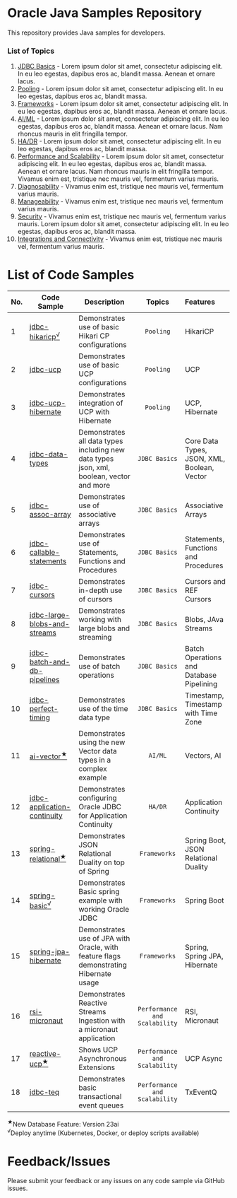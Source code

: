 # Oracle Java Samples Repository
This repository provides Java samples for developers.

### List of Topics
1. [JDBC Basics](./topics/1-jdbc-basics.md) - Lorem ipsum dolor sit amet, consectetur adipiscing elit. In eu leo egestas, dapibus eros ac, blandit massa. Aenean et ornare lacus. 
2. [Pooling](./topics/2-pooling.md) -  Lorem ipsum dolor sit amet, consectetur adipiscing elit. In eu leo egestas, dapibus eros ac, blandit massa.
3. [Frameworks](./topics/3-frameworks.md) - Lorem ipsum dolor sit amet, consectetur adipiscing elit. In eu leo egestas, dapibus eros ac, blandit massa. Aenean et ornare lacus.
4. [AI/ML](./topics/3-frameworks.md) - Lorem ipsum dolor sit amet, consectetur adipiscing elit. In eu leo egestas, dapibus eros ac, blandit massa. Aenean et ornare lacus. Nam rhoncus mauris in elit fringilla tempor. 
5. [HA/DR](./topics/3-frameworks.md) - Lorem ipsum dolor sit amet, consectetur adipiscing elit. In eu leo egestas, dapibus eros ac, blandit massa. 
6. [Performance and Scalability](./topics/3-frameworks.md) - Lorem ipsum dolor sit amet, consectetur adipiscing elit. In eu leo egestas, dapibus eros ac, blandit massa. Aenean et ornare lacus. Nam rhoncus mauris in elit fringilla tempor. Vivamus enim est, tristique nec mauris vel, fermentum varius mauris.
7. [Diagnosability](./topics/1-jdbc-basics.md) - Vivamus enim est, tristique nec mauris vel, fermentum varius mauris.
8. [Manageability](./topics/1-jdbc-basics.md) - Vivamus enim est, tristique nec mauris vel, fermentum varius mauris.
9. [Security](./topics/1-jdbc-basics.md) -  Vivamus enim est, tristique nec mauris vel, fermentum varius mauris. Lorem ipsum dolor sit amet, consectetur adipiscing elit. In eu leo egestas, dapibus eros ac, blandit massa.
10. [Integrations and Connectivity](./topics/1-jdbc-basics.md) - Vivamus enim est, tristique nec mauris vel, fermentum varius mauris.

# List of Code Samples

| No. | Code Sample                                  | Description                                                                              |            Topics             | Features                                    |
|-----|----------------------------------------------|------------------------------------------------------------------------------------------|:-----------------------------:|:--------------------------------------------|
| 1   | [jdbc-hikaricp<sup>√</sup>]()                | Demonstrates use of basic Hikari CP configurations                                       |           `Pooling`           | HikariCP                                    |
| 2   | [jdbc-ucp]()                                 | Demonstrates use of basic UCP configurations                                             |           `Pooling`           | UCP                                         |
| 3   | [jdbc-ucp-hibernate]()                       | Demonstrates integration of UCP with Hibernate                                           |           `Pooling`           | UCP, Hibernate                              |
| 4   | [jdbc-data-types](./samples/jdbc-data-types) | Demonstrates all data types including new data types json, xml, boolean, vector and more |         `JDBC Basics`         | Core Data Types, JSON, XML, Boolean, Vector |
| 5   | [jdbc-assoc-array]()                         | Demonstrates use of associative arrays                                                   |         `JDBC Basics`         | Associative Arrays                          |
| 6   | [jdbc-callable-statements]()                 | Demonstrates use of Statements, Functions and Procedures                                 |         `JDBC Basics`         | Statements, Functions and Procedures        |
| 7   | [jdbc-cursors]()                             | Demonstrates in-depth use of cursors                                                     |         `JDBC Basics`         | Cursors and REF Cursors                     |
| 8   | [jdbc-large-blobs-and-streams]()             | Demonstrates working with large blobs and streaming                                      |         `JDBC Basics`         | Blobs, JAva Streams                         |
| 9   | [jdbc-batch-and-db-pipelines]()              | Demonstrates use of batch operations                                                     |         `JDBC Basics`         | Batch Operations and Database Pipelining    |
| 10  | [jdbc-perfect-timing]()                      | Demonstrates use of the time data type                                                   |         `JDBC Basics`         | Timestamp, Timestamp with Time Zone         |
| 11  | [ai-vector<sup>★</sup>]()                    | Demonstrates using the new Vector data types in a complex example                        |            `AI/ML`            | Vectors, AI                                 |
| 12  | [jdbc-application-continuity]()              | Demonstrates configuring Oracle JDBC for Application Continuity                          |            `HA/DR`            | Application Continuity                      |
| 13  | [spring-relational<sup>★</sup>]()            | Demonstrates JSON Relational Duality on top of Spring                                    |         `Frameworks`          | Spring Boot, JSON Relational Duality        |
| 14  | [spring-basic<sup>√</sup>]()                 | Demonstrates Basic spring example with working Oracle JDBC                               |         `Frameworks`          | Spring Boot                                 |
| 15  | [spring-jpa-hibernate]()                     | Demonstrates use of JPA with Oracle, with feature flags demonstrating Hibernate usage    |         `Frameworks`          | Spring, Spring JPA, Hibernate               |
| 16  | [rsi-micronaut]()                            | Demonstrates Reactive Streams Ingestion with a micronaut application                     | `Performance and Scalability` | RSI, Micronaut                              |
| 17  | [reactive-ucp<sup>★</sup>]()                 | Shows UCP Asynchronous Extensions                                                        | `Performance and Scalability` | UCP Async                                   |
| 18  | [jdbc-teq]()                                 | Demonstrates basic transactional event queues                                            | `Performance and Scalability` | TxEventQ                                    |

<sup>★</sup>New Database Feature: Version 23ai<br/>
<sup>√</sup>Deploy anytime (Kubernetes, Docker, or deploy scripts available)

# Feedback/Issues
Please submit your feedback or any issues on any code sample via GitHub issues.
